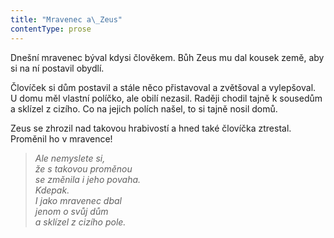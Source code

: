 ```yaml
---
title: "Mravenec a\_Zeus"
contentType: prose
---
```


Dnešní mravenec býval kdysi člověkem. Bůh Zeus mu dal kousek země, aby si na ní postavil obydlí.

Človíček si dům postavil a stále něco přistavoval a zvětšoval a vylepšoval. U domu měl vlastní políčko, ale obilí nezasil. Raději chodil tajně k sousedům a sklízel z cizího. Co na jejich polích našel, to si tajně nosil domů.

Zeus se zhrozil nad takovou hrabivostí a hned také človíčka ztrestal. Proměnil ho v mravence!

  

> _Ale nemyslete si,  
> že s takovou proměnou  
> se změnila i jeho povaha.  
> Kdepak.  
> I jako mravenec dbal  
> jenom o svůj dům  
> a sklízel z cizího pole._
